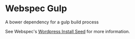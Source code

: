# Webspec Gulp #

A bower dependency for a gulp build process

See Webspec's [Wordpress Install Seed](https://bitbucket.org/webspec/wordpress-install-seed) for more information.